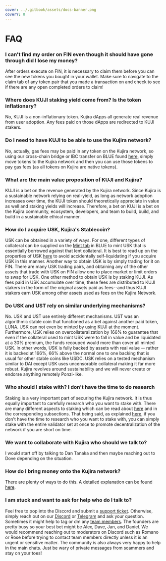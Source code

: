 ```yaml
---
cover: ../.gitbook/assets/docs-banner.png
coverY: 0
---
```


# FAQ

### I can't find my order on FIN even though it should have gone through did I lose my money?&#x20;

After orders execute on FIN, it is necessary to claim them before you can see the new tokens you bought in your wallet. Make sure to navigate to the claim tab of any token pair that you made a transaction on and check to see if there are any open completed orders to claim!

### Where does KUJI staking yield come from? Is the token inflationary?&#x20;

No, KUJI is a non-inflationary token. Kujira dApps all generate real revenue from user adoption. Any fees paid on those dApps are redirected to KUJI stakers.&#x20;

### Do I need to have KUJI to be able to use the Kujira network?

No, actually, gas fees may be paid in any token on the Kujira network, so using our cross-chain bridge or IBC transfer on BLUE found [here](https://blue.kujira.app/ibc?destination=juno-1), simply move tokens to the Kujira network and then you can use those tokens to pay gas fees (as all tokens on Kujira are native tokens).&#x20;

### What are the main value proposition of KUJI and Kujira?

KUJI is a bet on the revenue generated by the Kujira network. Since Kujira is a sustainable network relying on real-yield, as long as network adoption increases over time, the KUJI token should theoretically appreciate in value as well and staking yields will increase. Therefore, a bet on KUJI is a bet on the Kujira community, ecosystem, developers, and team to build, build, and build in a sustainable ethical manner.

### How do I acquire USK, Kujira's Stablecoin?

USK can be obtained in a variety of ways. For one, different types of collateral can be supplied on the [Mint tab](https://blue.kujira.app/mint) in BLUE to mint USK that is essentially borrowed against that lent collateral. It is best to read up on the properties of USK [here](../dapps-and-infrastructure/usk-stablecoin.md) to avoid accidentally self-liquidating if you acquire USK in this manner. Another way to obtain USK is by simply trading for it on FIN. There are many USK trading pairs, and obtaining any of the other assets that trade with USK on FIN allow one to place market or limit orders to swap for USK. One other method to obtain USK is by staking KUJI. As fees  paid in USK accumulate over time, these fees are distributed to KUJI stakers in the form of the original assets paid as fees--and thus KUJI stakers earn USK among other assets used as fees on the Kujira Network.

### Do USK and UST rely on similar underlying mechanisms?

No. USK and UST use entirely different mechanisms. UST was an algorithmic stable coin that functioned as a bet against another paid token, LUNA. USK can not even be minted by using KUJI at the moment. Furthermore, USK relies on overcollateralization by 166% to guarantee that even if the collateral used to mint USK were to fall in value and be liquidated at a 30% premium, the funds recouped would more than cover all minted USK. In other words, USK is fully backed by assets with real value -- rather it is backed at 166%, 66% above the normal one to one backing that is usual for other stable coins like USDC. USK relies on a tested mechanism similar to DAI except USK uses uncensorable collateral making it far more robust. Kujira revolves around sustainability and we will never create or endorse anything remotely Ponzi-like.&#x20;

### Who should I stake with? I don't have the time to do research

Staking is a very important part of securing the Kujira network. It is thus equally important to carefully research who you want to stake with. There are many different aspects to staking which can be read about [here](../governance/staking/) and in the corresponding subsections. That being said, as explained [here](../governance/staking/staking-ui.md), if you don't have the time to research who you want to stake with, you can simply stake with the entire validator set at once to promote decentralization of the network if you are short on time.

### We want to collaborate with Kujira who should we talk to?

&#x20;I would start off by talking to Dan Tanaka and then maybe reaching out to Dove depending on the situation.&#x20;

### How do I bring money onto the Kujira network?&#x20;

There are plenty of ways to do this. A detailed explanation can be found [here](../kujira-ecosystem/how-to-deposit-assets-into-the-ecosystem.md).

### I am stuck and want to ask for help who do I talk to?

Feel free to pop into the Discord and submit a [support ticket](../community/kujira-socials/discord.md#support-tickets). Otherwise, simply reach out on our [Discord](../community/kujira-socials/discord.md) or [Telegram](../community/kujira-socials/telegram.md) and ask your question. Sometimes it might help to tag or dm any [team members](../introduction/who-are-team-kujira.md). The founders are pretty busy so your best bet might be Alex, Dave, Jan, and Daniel. We would recommend reaching out to moderators on Discord such as Romano or Rose before trying to contact team members directly unless it is an urgent or sensitive matter. The community is also always very happy to help in the main chats. Just be wary of private messages from scammers and stay on your toes!



